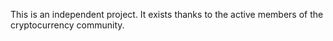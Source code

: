 This is an independent project. It exists thanks to the active members of the cryptocurrency community.